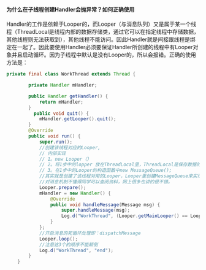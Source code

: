 #### 为什么在子线程创建Handler会抛异常？如何正确使用

Handler的工作是依赖于Looper的，而Looper（与消息队列）又是属于某一个线程（ThreadLocal是线程内部的数据存储类，通过它可以在指定线程中存储数据，其他线程则无法获取到），其他线程不能访问。因此Handler就是间接跟线程是绑定在一起了。因此要使用Handler必须要保证Handler所创建的线程中有Looper对象并且启动循环。因为子线程中默认是没有Looper的，所以会报错。正确的使用方法是：

```java
private final class WorkThread extends Thread {

        private Handler mHandler;

        public Handler getHandler() {
            return mHandler;
        }
          public void quit() {
            mHandler.getLooper().quit();
        }
        @Override
        public void run() {
            super.run();
            //创建该线程对应的Looper,
            // 内部实现
            // 1。new Looper（）
            // 2。将1步中的lopper 放在ThreadLocal里，ThreadLocal是保存数据的，主要应用场景是：线程间数据互不影响的情况
            // 3。在1步中的Looper的构造函数中new MessageQueue();
            //其实就是创建了该线程对用的Looper，Looper里创建MessageQueue来实现消息机制
            //对消息机制不懂得同学可以查阅资料，网上很多也讲的很不错。
            Looper.prepare();
            mHandler = new Handler() {
                @Override
                public void handleMessage(Message msg) {
                    super.handleMessage(msg);
                    Log.d("WorkThread", (Looper.getMainLooper() == Looper.myLooper()) + "," + msg.what);
                }
            };
            //开启消息的死循环处理即：dispatchMessage
            Looper.loop();
            //注意这3个的顺序不能颠倒
            Log.d("WorkThread", "end");
        }
    }
```